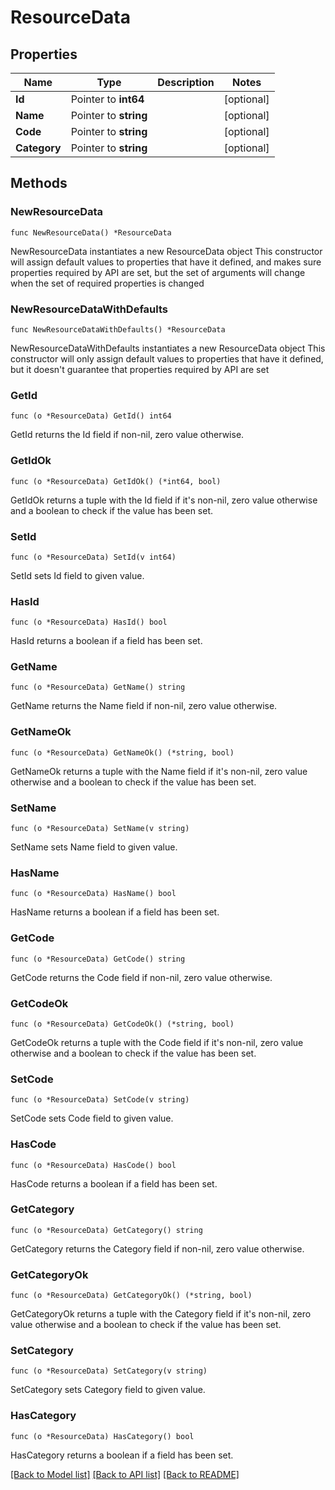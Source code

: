 # ResourceData

## Properties

Name | Type | Description | Notes
------------ | ------------- | ------------- | -------------
**Id** | Pointer to **int64** |  | [optional] 
**Name** | Pointer to **string** |  | [optional] 
**Code** | Pointer to **string** |  | [optional] 
**Category** | Pointer to **string** |  | [optional] 

## Methods

### NewResourceData

`func NewResourceData() *ResourceData`

NewResourceData instantiates a new ResourceData object
This constructor will assign default values to properties that have it defined,
and makes sure properties required by API are set, but the set of arguments
will change when the set of required properties is changed

### NewResourceDataWithDefaults

`func NewResourceDataWithDefaults() *ResourceData`

NewResourceDataWithDefaults instantiates a new ResourceData object
This constructor will only assign default values to properties that have it defined,
but it doesn't guarantee that properties required by API are set

### GetId

`func (o *ResourceData) GetId() int64`

GetId returns the Id field if non-nil, zero value otherwise.

### GetIdOk

`func (o *ResourceData) GetIdOk() (*int64, bool)`

GetIdOk returns a tuple with the Id field if it's non-nil, zero value otherwise
and a boolean to check if the value has been set.

### SetId

`func (o *ResourceData) SetId(v int64)`

SetId sets Id field to given value.

### HasId

`func (o *ResourceData) HasId() bool`

HasId returns a boolean if a field has been set.

### GetName

`func (o *ResourceData) GetName() string`

GetName returns the Name field if non-nil, zero value otherwise.

### GetNameOk

`func (o *ResourceData) GetNameOk() (*string, bool)`

GetNameOk returns a tuple with the Name field if it's non-nil, zero value otherwise
and a boolean to check if the value has been set.

### SetName

`func (o *ResourceData) SetName(v string)`

SetName sets Name field to given value.

### HasName

`func (o *ResourceData) HasName() bool`

HasName returns a boolean if a field has been set.

### GetCode

`func (o *ResourceData) GetCode() string`

GetCode returns the Code field if non-nil, zero value otherwise.

### GetCodeOk

`func (o *ResourceData) GetCodeOk() (*string, bool)`

GetCodeOk returns a tuple with the Code field if it's non-nil, zero value otherwise
and a boolean to check if the value has been set.

### SetCode

`func (o *ResourceData) SetCode(v string)`

SetCode sets Code field to given value.

### HasCode

`func (o *ResourceData) HasCode() bool`

HasCode returns a boolean if a field has been set.

### GetCategory

`func (o *ResourceData) GetCategory() string`

GetCategory returns the Category field if non-nil, zero value otherwise.

### GetCategoryOk

`func (o *ResourceData) GetCategoryOk() (*string, bool)`

GetCategoryOk returns a tuple with the Category field if it's non-nil, zero value otherwise
and a boolean to check if the value has been set.

### SetCategory

`func (o *ResourceData) SetCategory(v string)`

SetCategory sets Category field to given value.

### HasCategory

`func (o *ResourceData) HasCategory() bool`

HasCategory returns a boolean if a field has been set.


[[Back to Model list]](../README.md#documentation-for-models) [[Back to API list]](../README.md#documentation-for-api-endpoints) [[Back to README]](../README.md)


